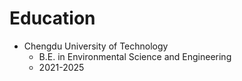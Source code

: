 # Education

- Chengdu University of Technology
  - B.E. in Environmental Science and Engineering
  - 2021-2025
